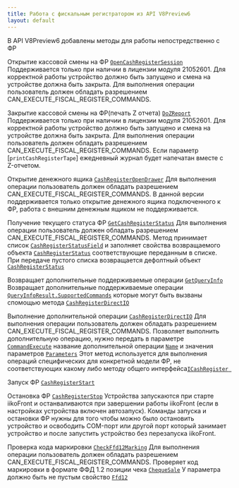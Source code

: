 ```yaml
---
title: Работа с фискальным регистратором из API V8Preview6
layout: default
---
```


В API V8Preview6 добавлены методы для работы непостредственно с ФР

Открытие кассовой смены на ФР
[`OpenCashRegisterSession`](https://iiko.github.io/front.api.sdk/v8/html/M_Resto_Front_Api_IOperationService_OpenCashRegisterSession.htm)
Поддерживается только при наличии в лицензии модуля 21052601. Для корректной работы устройство должно быть запущено и смена на устройстве должна быть закрыта.
Для выполнения операции пользователь должен обладать разрешением CAN_EXECUTE_FISCAL_REGISTER_COMMANDS.

Закрытие кассовой смены на ФР(печать Z отчета)
[`DoZReport`](https://iiko.github.io/front.api.sdk/v8/html/M_Resto_Front_Api_IOperationService_DoZReport.htm)
Поддерживается только при наличии в лицензии модуля 21052601. Для корректной работы устройство должно быть запущено и смена на устройстве должна быть закрыта.
Для выполнения операции пользователь должен обладать разрешением CAN_EXECUTE_FISCAL_REGISTER_COMMANDS.
Если параметр [`printCashRegisterTape`] ежедневный журнал будет напечатан вместе с Z-отчетом.

Открытие денежного ящика 
[`CashRegisterOpenDrawer`](https://iiko.github.io/front.api.sdk/v8/html/M_Resto_Front_Api_IOperationService_CashRegisterOpenDrawer.htm)
Для выполнения операции пользователь должен обладать разрешением CAN_EXECUTE_FISCAL_REGISTER_COMMANDS.
В данной версии поддерживается только открытие денежного ящика подключенного к ФР, работа с внешним денежным ящиком не поддерживается.

Получение текущего статуса ФР 
[`GetCashRegisterStatus`](https://iiko.github.io/front.api.sdk/v8/html/M_Resto_Front_Api_IOperationService_GetCashRegisterStatus.htm)
Для выполнения операции пользователь должен обладать разрешением CAN_EXECUTE_FISCAL_REGISTER_COMMANDS.
Метод принимает список [`CashRegisterStatusField`](https://iiko.github.io/front.api.sdk/v8/html/T_Resto_Front_Api_Data_Device_Tasks_CashRegisterStatusField.htm)
и заполняет свойства возвращаемого объекта [`CashRegisterStatus`](https://iiko.github.io/front.api.sdk/v8/html/T_Resto_Front_Api_Data_Device_Results_CashRegisterStatus.htm) соответствующие переданным в списке.
При передаче пустого списка возвращается дефолтный объект [`CashRegisterStatus`](https://iiko.github.io/front.api.sdk/v8/html/T_Resto_Front_Api_Data_Device_Results_CashRegisterStatus.htm)
 
Возвращает дополнительные поддерживаемые операции
[`GetQueryInfo`](https://iiko.github.io/front.api.sdk/v8/html/M_Resto_Front_Api_IOperationService_GetQueryInfo.htm)
Возвращает дополнительные поддерживаемые операции [`QueryInfoResult.SupportedCommands`](https://iiko.github.io/front.api.sdk/v8/html/P_Resto_Front_Api_Data_Device_Results_QueryInfoResult_SupportedCommands.htm)
которые могут быть вызваны  спомощью метода [`CashRegisterDirectIO`](https://iiko.github.io/front.api.sdk/v8/html/M_Resto_Front_Api_IOperationService_CashRegisterDirectIO.htm)

Выполнение дополнительной операции
[`CashRegisterDirectIO`](https://iiko.github.io/front.api.sdk/v8/html/M_Resto_Front_Api_IOperationService_CashRegisterDirectIO.htm)
Для выполнения операции пользователь должен обладать разрешением CAN_EXECUTE_FISCAL_REGISTER_COMMANDS.
Позволяет выполнить дополнительную операцию, нужно передать в параметре [`CommandExecute`](https://iiko.github.io/front.api.sdk/v8/html/T_Resto_Front_Api_Data_Device_Tasks_CommandExecute.htm)
название дополнительной операции [`Name`](https://iiko.github.io/front.api.sdk/v8/html/P_Resto_Front_Api_Data_Device_Tasks_CommandExecute_Name.htm) и значения параметров [`Parameters`](https://iiko.github.io/front.api.sdk/v8/html/P_Resto_Front_Api_Data_Device_Tasks_CommandExecute_Parameters.htm)
Этот метод используется для выполнения операций специфических для конкретной модели ФР, не соответствующих какому либо методу общего интерфейса[`ICashRegister `](https://iiko.github.io/front.api.sdk/v8/html/T_Resto_Front_Api_Devices_ICashRegister.htm)
 
Запуск ФР
[`CashRegisterStart`](https://iiko.github.io/front.api.sdk/v8/html/M_Resto_Front_Api_IOperationService_CashRegisterStart.htm)
 
Остановка ФР
[`CashRegisterStop`](https://iiko.github.io/front.api.sdk/v8/html/M_Resto_Front_Api_IOperationService_CashRegisterStop.htm)
Устройства запускаются при старте iikoFront и останваливаются при завершении работы iikoFront (если в настройках устройства включен автозапуск).
Команды запуска и остановки ФР нужны для того чтобы можно было остановить устройство и освободить COM-порт или другой порт который занимает устройство и после запустить устройство
без перезапуска iikoFront.

Проверка кода маркировки 
[`CheckFfd12Marking`](https://iiko.github.io/front.api.sdk/v8/html/M_Resto_Front_Api_IOperationService_CheckFfd12Marking.htm)
Для выполнения операции пользователь должен обладать разрешением CAN_EXECUTE_FISCAL_REGISTER_COMMANDS.
Проверяет код маркировки в формате ФФД 1.2 позиции чека [`ChequeSale`](https://iiko.github.io/front.api.sdk/v8/html/T_Resto_Front_Api_Data_Device_Tasks_ChequeSale.htm)
У параметра должно быть не пустым свойство [`Ffd12`](https://iiko.github.io/front.api.sdk/v8/html/P_Resto_Front_Api_Data_Device_Tasks_ChequeSale_Ffd12.htm)